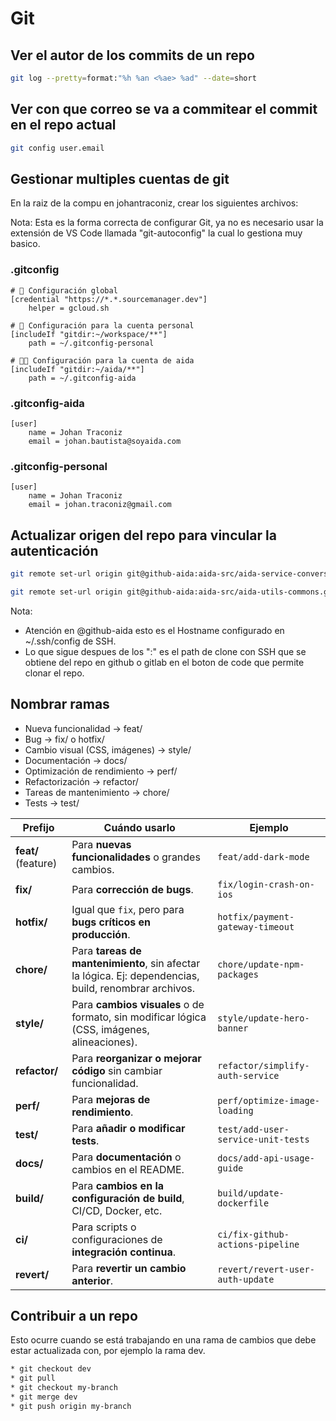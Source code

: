 # Git

## Ver el autor de los commits de un repo

```bash
git log --pretty=format:"%h %an <%ae> %ad" --date=short
```

## Ver con que correo se va a commitear el commit en el repo actual

```bash
git config user.email
```

## Gestionar multiples cuentas de git

En la raiz de la compu en johantraconiz, crear los siguientes archivos:

Nota: Esta es la forma correcta de configurar Git, ya no es necesario usar la extensión de VS Code llamada "git-autoconfig" la cual lo gestiona muy basico.

### .gitconfig

```text
# 🔐 Configuración global
[credential "https://*.*.sourcemanager.dev"]
    helper = gcloud.sh

# 👤 Configuración para la cuenta personal
[includeIf "gitdir:~/workspace/**"]
    path = ~/.gitconfig-personal

# 👨‍💻 Configuración para la cuenta de aida
[includeIf "gitdir:~/aida/**"]
    path = ~/.gitconfig-aida
```

### .gitconfig-aida

```text
[user]
    name = Johan Traconiz
    email = johan.bautista@soyaida.com
```

### .gitconfig-personal

```text
[user]
    name = Johan Traconiz
    email = johan.traconiz@gmail.com
```

## Actualizar origen del repo para vincular la autenticación

```bash
git remote set-url origin git@github-aida:aida-src/aida-service-conversations.git
```

```bash
git remote set-url origin git@github-aida:aida-src/aida-utils-commons.git
```

Nota:

* Atención en @github-aida esto es el Hostname configurado en ~/.ssh/config de SSH.
* Lo que sigue despues de los ":" es el path de clone con SSH que se obtiene del repo en github o gitlab en el boton de code que permite clonar el repo.

## Nombrar ramas

* Nueva funcionalidad → feat/
* Bug → fix/ o hotfix/
* Cambio visual (CSS, imágenes) → style/
* Documentación → docs/
* Optimización de rendimiento → perf/
* Refactorización → refactor/
* Tareas de mantenimiento → chore/
* Tests → test/

| **Prefijo**         | **Cuándo usarlo**                                                                                     | **Ejemplo**                        |
| ------------------- | ----------------------------------------------------------------------------------------------------- | ---------------------------------- |
| **feat/** (feature) | Para **nuevas funcionalidades** o grandes cambios.                                                    | `feat/add-dark-mode`               |
| **fix/**            | Para **corrección de bugs**.                                                                          | `fix/login-crash-on-ios`           |
| **hotfix/**         | Igual que `fix`, pero para **bugs críticos en producción**.                                           | `hotfix/payment-gateway-timeout`   |
| **chore/**          | Para **tareas de mantenimiento**, sin afectar la lógica. Ej: dependencias, build, renombrar archivos. | `chore/update-npm-packages`        |
| **style/**          | Para **cambios visuales** o de formato, sin modificar lógica (CSS, imágenes, alineaciones).           | `style/update-hero-banner`         |
| **refactor/**       | Para **reorganizar o mejorar código** sin cambiar funcionalidad.                                      | `refactor/simplify-auth-service`   |
| **perf/**           | Para **mejoras de rendimiento**.                                                                      | `perf/optimize-image-loading`      |
| **test/**           | Para **añadir o modificar tests**.                                                                    | `test/add-user-service-unit-tests` |
| **docs/**           | Para **documentación** o cambios en el README.                                                        | `docs/add-api-usage-guide`         |
| **build/**          | Para **cambios en la configuración de build**, CI/CD, Docker, etc.                                    | `build/update-dockerfile`          |
| **ci/**             | Para scripts o configuraciones de **integración continua**.                                           | `ci/fix-github-actions-pipeline`   |
| **revert/**         | Para **revertir un cambio anterior**.                                                                 | `revert/revert-user-auth-update`   |

## Contribuir a un repo

Esto ocurre cuando se está trabajando en una rama de cambios que debe estar actualizada con, por ejemplo la rama dev.

```bash
* git checkout dev
* git pull
* ⁠git checkout my-branch
* ⁠git merge dev
* git push origin my-branch
```
